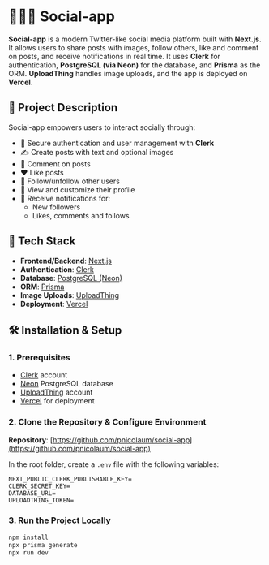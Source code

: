 # 🧑‍🤝‍🧑 Social-app

**Social-app** is a modern Twitter-like social media platform built with **Next.js**. It allows users to share posts with images, follow others, like and comment on posts, and receive notifications in real time. It uses **Clerk** for authentication, **PostgreSQL (via Neon)** for the database, and **Prisma** as the ORM. **UploadThing** handles image uploads, and the app is deployed on **Vercel**.


## 🧠 Project Description

Social-app empowers users to interact socially through:

- 🔐 Secure authentication and user management with **Clerk**
- ✍️ Create posts with text and optional images
- 💬 Comment on posts
- ❤️ Like posts
- 👥 Follow/unfollow other users
- 👤 View and customize their profile
- 🔔 Receive notifications for:
  - New followers
  - Likes, comments and follows


## 🚀 Tech Stack

- **Frontend/Backend**: [Next.js](https://nextjs.org/)
- **Authentication**: [Clerk](https://clerk.dev/)
- **Database**: [PostgreSQL (Neon)](https://neon.tech/)
- **ORM**: [Prisma](https://www.prisma.io/)
- **Image Uploads**: [UploadThing](https://uploadthing.com/)
- **Deployment**: [Vercel](https://vercel.com/)


## 🛠️ Installation & Setup

### 1. Prerequisites

- [Clerk](https://clerk.dev/) account
- [Neon](https://neon.tech/) PostgreSQL database
- [UploadThing](https://uploadthing.com/) account
- [Vercel](https://vercel.com/) for deployment


### 2. Clone the Repository & Configure Environment

**Repository**: [https://github.com/pnicolaum/social-app](https://github.com/pnicolaum/social-app)

In the root folder, create a `.env` file with the following variables:

```env
NEXT_PUBLIC_CLERK_PUBLISHABLE_KEY=
CLERK_SECRET_KEY=
DATABASE_URL=
UPLOADTHING_TOKEN=

```
### 3. Run the Project Locally
```bash
npm install
npx prisma generate
npx run dev

```
